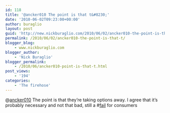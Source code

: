 ```yaml
---
id: 118
title: '@ancker010 The point is that t&#8230;'
date: '2010-06-02T09:23:00+00:00'
author: buraglio
layout: post
guid: 'http://new.nickburaglio.com/2010/06/02/ancker010-the-point-is-that-t/'
permalink: /2010/06/02/ancker010-the-point-is-that-t/
blogger_blog:
    - www.nickburaglio.com
blogger_author:
    - 'Nick Buraglio'
blogger_permalink:
    - /2010/06/ancker010-point-is-that-t.html
post_views:
    - '194'
categories:
    - 'The firehose'
---
```


@[ancker010](http://twitter.com/ancker010) The point is that they’re taking options away. I agree that it’s probably necessary and not that bad, still a #[fail](http://search.twitter.com/search?q=%23fail) for consumers